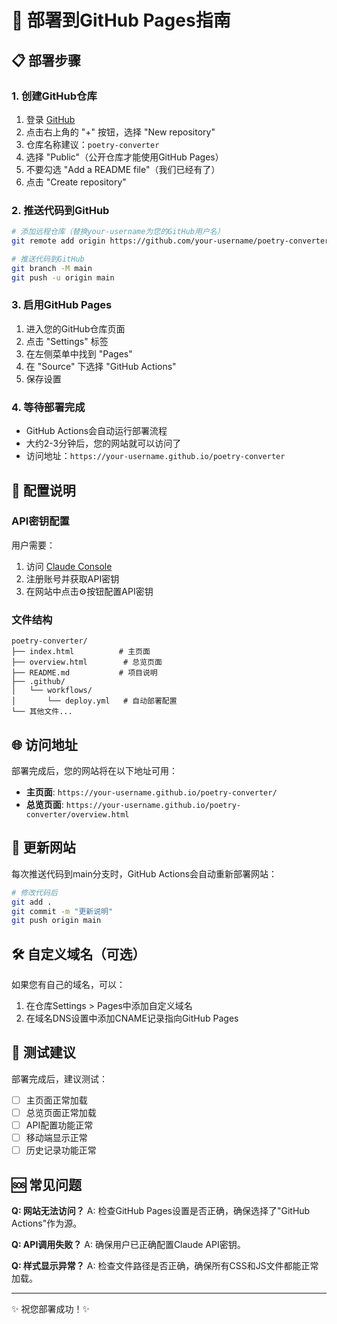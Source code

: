 # 🚀 部署到GitHub Pages指南

## 📋 部署步骤

### 1. 创建GitHub仓库
1. 登录 [GitHub](https://github.com)
2. 点击右上角的 "+" 按钮，选择 "New repository"
3. 仓库名称建议：`poetry-converter`
4. 选择 "Public"（公开仓库才能使用GitHub Pages）
5. 不要勾选 "Add a README file"（我们已经有了）
6. 点击 "Create repository"

### 2. 推送代码到GitHub
```bash
# 添加远程仓库（替换your-username为您的GitHub用户名）
git remote add origin https://github.com/your-username/poetry-converter.git

# 推送代码到GitHub
git branch -M main
git push -u origin main
```

### 3. 启用GitHub Pages
1. 进入您的GitHub仓库页面
2. 点击 "Settings" 标签
3. 在左侧菜单中找到 "Pages"
4. 在 "Source" 下选择 "GitHub Actions"
5. 保存设置

### 4. 等待部署完成
- GitHub Actions会自动运行部署流程
- 大约2-3分钟后，您的网站就可以访问了
- 访问地址：`https://your-username.github.io/poetry-converter`

## 🔧 配置说明

### API密钥配置
用户需要：
1. 访问 [Claude Console](https://console.anthropic.com/)
2. 注册账号并获取API密钥
3. 在网站中点击⚙️按钮配置API密钥

### 文件结构
```
poetry-converter/
├── index.html          # 主页面
├── overview.html        # 总览页面
├── README.md           # 项目说明
├── .github/
│   └── workflows/
│       └── deploy.yml   # 自动部署配置
└── 其他文件...
```

## 🌐 访问地址

部署完成后，您的网站将在以下地址可用：
- **主页面**: `https://your-username.github.io/poetry-converter/`
- **总览页面**: `https://your-username.github.io/poetry-converter/overview.html`

## 🔄 更新网站

每次推送代码到main分支时，GitHub Actions会自动重新部署网站：
```bash
# 修改代码后
git add .
git commit -m "更新说明"
git push origin main
```

## 🛠️ 自定义域名（可选）

如果您有自己的域名，可以：
1. 在仓库Settings > Pages中添加自定义域名
2. 在域名DNS设置中添加CNAME记录指向GitHub Pages

## 📱 测试建议

部署完成后，建议测试：
- [ ] 主页面正常加载
- [ ] 总览页面正常加载
- [ ] API配置功能正常
- [ ] 移动端显示正常
- [ ] 历史记录功能正常

## 🆘 常见问题

**Q: 网站无法访问？**
A: 检查GitHub Pages设置是否正确，确保选择了"GitHub Actions"作为源。

**Q: API调用失败？**
A: 确保用户已正确配置Claude API密钥。

**Q: 样式显示异常？**
A: 检查文件路径是否正确，确保所有CSS和JS文件都能正常加载。

---

✨ 祝您部署成功！✨

